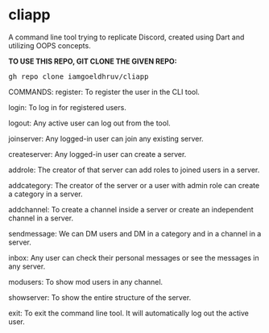 # cliapp
A command line tool trying to replicate Discord, created using Dart and utilizing OOPS concepts.

**TO USE THIS REPO, GIT CLONE THE GIVEN REPO:**
<pre>
gh repo clone iamgoeldhruv/cliapp
</pre>
COMMANDS:
register:
To register the user in the CLI tool.

login:
To log in for registered users.

logout:
Any active user can log out from the tool.

joinserver:
Any logged-in user can join any existing server.

createserver:
Any logged-in user can create a server.

addrole:
The creator of that server can add roles to joined users in a server.

addcategory:
The creator of the server or a user with admin role can create a category in a server.

addchannel:
To create a channel inside a server or create an independent channel in a server.

sendmessage:
We can DM users and DM in a category and in a channel in a server.

inbox:
Any user can check their personal messages or see the messages in any server.

modusers:
To show mod users in any channel.

showserver:
To show the entire structure of the server.

exit:
To exit the command line tool. It will automatically log out the active user.
